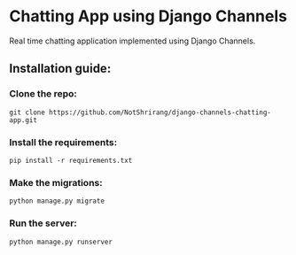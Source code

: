 # Chatting App using Django Channels
Real time chatting application implemented using Django Channels.

## Installation guide:

### Clone the repo:
```
git clone https://github.com/NotShrirang/django-channels-chatting-app.git
```

### Install the requirements:
```
pip install -r requirements.txt
```

### Make the migrations:
```
python manage.py migrate
```

### Run the server:
```
python manage.py runserver
```
